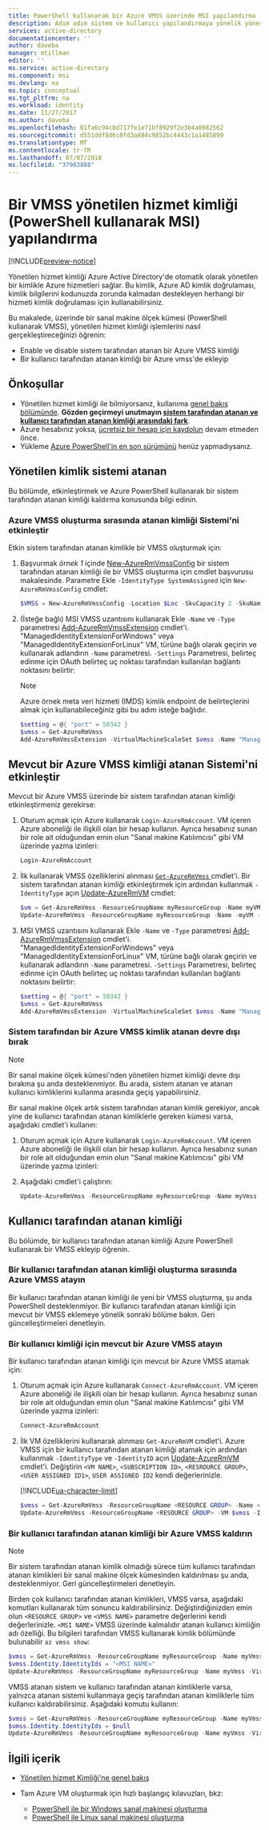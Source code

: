 ```yaml
---
title: PowerShell kullanarak bir Azure VMSS üzerinde MSI yapılandırma
description: Adım adım sistem ve kullanıcı yapılandırmaya yönelik yönergeler, PowerShell kullanarak bir Azure vmss'de kimlikleri atanır.
services: active-directory
documentationcenter: ''
author: daveba
manager: mtillman
editor: ''
ms.service: active-directory
ms.component: msi
ms.devlang: na
ms.topic: conceptual
ms.tgt_pltfrm: na
ms.workload: identity
ms.date: 11/27/2017
ms.author: daveba
ms.openlocfilehash: 61fa6c94c0d717fe1e71bf8929f2e3b4a0982562
ms.sourcegitcommit: d551ddf8d6c0fd3a884c9852bc4443c1a1485899
ms.translationtype: MT
ms.contentlocale: tr-TR
ms.lasthandoff: 07/07/2018
ms.locfileid: "37903888"
---
```

# <a name="configure-a-vmss-managed-service-identity-msi-using-powershell"></a>Bir VMSS yönetilen hizmet kimliği (PowerShell kullanarak MSI) yapılandırma

[!INCLUDE[preview-notice](../../../includes/active-directory-msi-preview-notice.md)]

Yönetilen hizmet kimliği Azure Active Directory'de otomatik olarak yönetilen bir kimlikle Azure hizmetleri sağlar. Bu kimlik, Azure AD kimlik doğrulaması, kimlik bilgilerini kodunuzda zorunda kalmadan destekleyen herhangi bir hizmeti kimlik doğrulaması için kullanabilirsiniz. 

Bu makalede, üzerinde bir sanal makine ölçek kümesi (PowerShell kullanarak VMSS), yönetilen hizmet kimliği işlemlerini nasıl gerçekleştireceğinizi öğrenin:
- Enable ve disable sistem tarafından atanan bir Azure VMSS kimliği
- Bir kullanıcı tarafından atanan kimliği bir Azure vmss'de ekleyip

## <a name="prerequisites"></a>Önkoşullar

- Yönetilen hizmet kimliği ile bilmiyorsanız, kullanıma [genel bakış bölümünde](overview.md). **Gözden geçirmeyi unutmayın [sistem tarafından atanan ve kullanıcı tarafından atanan kimliği arasındaki fark](overview.md#how-does-it-work)**.
- Azure hesabınız yoksa, [ücretsiz bir hesap için kaydolun](https://azure.microsoft.com/free/) devam etmeden önce.
- Yükleme [Azure PowerShell'in en son sürümünü](https://www.powershellgallery.com/packages/AzureRM) henüz yapmadıysanız. 

## <a name="system-assigned-managed-identity"></a>Yönetilen kimlik sistemi atanan

Bu bölümde, etkinleştirmek ve Azure PowerShell kullanarak bir sistem tarafından atanan kimliği kaldırma konusunda bilgi edinin.

### <a name="enable-system-assigned-identity-during-the-creation-of-an-azure-vmss"></a>Azure VMSS oluşturma sırasında atanan kimliği Sistemi'ni etkinleştir

Etkin sistem tarafından atanan kimlikle bir VMSS oluşturmak için:

1. Başvurmak *örnek 1* içinde [New-AzureRmVmssConfig](/powershell/module/azurerm.compute/new-azurermvmssconfig) bir sistem tarafından atanan kimliği ile bir VMSS oluşturma için cmdlet başvurusu makalesinde.  Parametre Ekle `-IdentityType SystemAssigned` için `New-AzureRmVmssConfig` cmdlet:

    ```powershell
    $VMSS = New-AzureRmVmssConfig -Location $Loc -SkuCapacity 2 -SkuName "Standard_A0" -UpgradePolicyMode "Automatic" -NetworkInterfaceConfiguration $NetCfg -IdentityType SystemAssigned`
    ```

2. (İsteğe bağlı) MSI VMSS uzantısını kullanarak Ekle `-Name` ve `-Type` parametresi [Add-AzureRmVmssExtension](/powershell/module/azurerm.compute/add-azurermvmssextension) cmdlet'i. "ManagedIdentityExtensionForWindows" veya "ManagedIdentityExtensionForLinux" VM, türüne bağlı olarak geçirin ve kullanarak adlandırın `-Name` parametresi. `-Settings` Parametresi, belirteç edinme için OAuth belirteç uç noktası tarafından kullanılan bağlantı noktasını belirtir:

    > [!NOTE]
    > Azure örnek meta veri hizmeti (IMDS) kimlik endpoint de belirteçlerini almak için kullanabileceğiniz gibi bu adım isteğe bağlıdır.

   ```powershell
   $setting = @{ "port" = 50342 }
   $vmss = Get-AzureRmVmss
   Add-AzureRmVmssExtension -VirtualMachineScaleSet $vmss -Name "ManagedIdentityExtensionForWindows" -Type "ManagedIdentityExtensionForWindows" -Publisher "Microsoft.ManagedIdentity" -TypeHandlerVersion "1.0" -Setting $settings 
   ```

## <a name="enable-system-assigned-identity-on-an-existing-azure-vmss"></a>Mevcut bir Azure VMSS kimliği atanan Sistemi'ni etkinleştir

Mevcut bir Azure VMSS üzerinde bir sistem tarafından atanan kimliği etkinleştirmeniz gerekirse:

1. Oturum açmak için Azure kullanarak `Login-AzureRmAccount`. VM içeren Azure aboneliği ile ilişkili olan bir hesap kullanın. Ayrıca hesabınız sunan bir role ait olduğundan emin olun "Sanal makine Katılımcısı" gibi VM üzerinde yazma izinleri:

   ```powershell
   Login-AzureRmAccount
   ```

2. İlk kullanarak VMSS özelliklerini alınması [ `Get-AzureRmVmss` ](/powershell/module/azurerm.compute/get-azurermvmss) cmdlet'i. Bir sistem tarafından atanan kimliği etkinleştirmek için ardından kullanmak `-IdentityType` açın [Update-AzureRmVM](/powershell/module/azurerm.compute/update-azurermvm) cmdlet:

   ```powershell
   $vm = Get-AzureRmVmss -ResourceGroupName myResourceGroup -Name myVM
   Update-AzureRmVmss -ResourceGroupName myResourceGroup -Name -myVM -IdentityType "SystemAssigned"
   ```

3. MSI VMSS uzantısını kullanarak Ekle `-Name` ve `-Type` parametresi [Add-AzureRmVmssExtension](/powershell/module/azurerm.compute/add-azurermvmssextension) cmdlet'i. "ManagedIdentityExtensionForWindows" veya "ManagedIdentityExtensionForLinux" VM, türüne bağlı olarak geçirin ve kullanarak adlandırın `-Name` parametresi. `-Settings` Parametresi, belirteç edinme için OAuth belirteç uç noktası tarafından kullanılan bağlantı noktasını belirtir:

   ```powershell
   $setting = @{ "port" = 50342 }
   $vmss = Get-AzureRmVmss
   Add-AzureRmVmssExtension -VirtualMachineScaleSet $vmss -Name "ManagedIdentityExtensionForWindows" -Type "ManagedIdentityExtensionForWindows" -Publisher "Microsoft.ManagedIdentity" -TypeHandlerVersion "1.0" -Setting $settings 
   ```

### <a name="disable-the-system-assigned-identity-from-an-azure-vmss"></a>Sistem tarafından bir Azure VMSS kimlik atanan devre dışı bırak

> [!NOTE]
> Bir sanal makine ölçek kümesi'nden yönetilen hizmet kimliği devre dışı bırakma şu anda desteklenmiyor. Bu arada, sistem atanan ve atanan kullanıcı kimliklerini kullanma arasında geçiş yapabilirsiniz.

Bir sanal makine ölçek artık sistem tarafından atanan kimlik gerekiyor, ancak yine de kullanıcı tarafından atanan kimliklerle gereken kümesi varsa, aşağıdaki cmdlet'i kullanın:

1. Oturum açmak için Azure kullanarak `Login-AzureRmAccount`. VM içeren Azure aboneliği ile ilişkili olan bir hesap kullanın. Ayrıca hesabınız sunan bir role ait olduğundan emin olun "Sanal makine Katılımcısı" gibi VM üzerinde yazma izinleri:

2. Aşağıdaki cmdlet'i çalıştırın:

    ```powershell
    Update-AzureRmVmss -ResourceGroupName myResourceGroup -Name myVmss -IdentityType "UserAssigned"
    ```

## <a name="user-assigned-identity"></a>Kullanıcı tarafından atanan kimliği

Bu bölümde, bir kullanıcı tarafından atanan kimliği Azure PowerShell kullanarak bir VMSS ekleyip öğrenin.

### <a name="assign-a-user-assigned-identity-during-creation-of-an-azure-vmss"></a>Bir kullanıcı tarafından atanan kimliği oluşturma sırasında Azure VMSS atayın

Bir kullanıcı tarafından atanan kimliği ile yeni bir VMSS oluşturma, şu anda PowerShell desteklenmiyor. Bir kullanıcı tarafından atanan kimliği için mevcut bir VMSS eklemeye yönelik sonraki bölüme bakın. Geri güncelleştirmeleri denetleyin.

### <a name="assign-a-user-identity-to-an-existing-azure-vmss"></a>Bir kullanıcı kimliği için mevcut bir Azure VMSS atayın

Bir kullanıcı tarafından atanan kimliği için mevcut bir Azure VMSS atamak için:

1. Oturum açmak için Azure kullanarak `Connect-AzureRmAccount`. VM içeren Azure aboneliği ile ilişkili olan bir hesap kullanın. Ayrıca hesabınız sunan bir role ait olduğundan emin olun "Sanal makine Katılımcısı" gibi VM üzerinde yazma izinleri:

   ```powershell
   Connect-AzureRmAccount
   ```

2. İlk VM özelliklerini kullanarak alınması `Get-AzureRmVM` cmdlet'i. Azure VMSS için bir kullanıcı tarafından atanan kimliği atamak için ardından kullanmak `-IdentityType` ve `-IdentityID` açın [Update-AzureRmVM](/powershell/module/azurerm.compute/update-azurermvm) cmdlet'i. Değiştirin `<VM NAME>`, `<SUBSCRIPTION ID>`, `<RESROURCE GROUP>`, `<USER ASSIGNED ID1>`, `USER ASSIGNED ID2` kendi değerlerinizle.

   [!INCLUDE[ua-character-limit](~/includes/managed-identity-ua-character-limits.md)]


   ```powershell
   $vmss = Get-AzureRmVmss -ResourceGroupName <RESOURCE GROUP> -Name <VMSS NAME>
   Update-AzureRmVmss -ResourceGroupName <RESOURCE GROUP> -VM $vmss -IdentityType UserAssigned -IdentityID "<USER ASSIGNED ID1>","<USER ASSIGNED ID2>"
   ```

### <a name="remove-a-user-assigned-identity-from-an-azure-vmss"></a>Bir kullanıcı tarafından atanan kimliği bir Azure VMSS kaldırın

> [!NOTE]
> Bir sistem tarafından atanan kimlik olmadığı sürece tüm kullanıcı tarafından atanan kimlikleri bir sanal makine ölçek kümesinden kaldırılması şu anda, desteklenmiyor. Geri güncelleştirmeleri denetleyin.

Birden çok kullanıcı tarafından atanan kimlikleri, VMSS varsa, aşağıdaki komutları kullanarak tüm sonuncu kaldırabilirsiniz. Değiştirdiğinizden emin olun `<RESOURCE GROUP>` ve `<VMSS NAME>` parametre değerlerini kendi değerlerinizle. `<MSI NAME>` VMSS üzerinde kalmalıdır atanan kullanıcı kimliğin adı özelliği. Bu bilgileri tarafından VMSS kullanarak kimlik bölümünde bulunabilir `az vmss show`:

```powershell
$vmss = Get-AzureRmVmss -ResourceGroupName myResourceGroup -Name myVmss
$vmss.Identity.IdentityIds = "<MSI NAME>"
Update-AzureRmVmss -ResourceGroupName myResourceGroup -Name myVmss -VirtualMachineScaleSet $vmss
```

VMSS atanan sistem ve kullanıcı tarafından atanan kimliklerle varsa, yalnızca atanan sistemi kullanmaya geçiş tarafından atanan kimliklerle tüm kullanıcı kaldırabilirsiniz. Aşağıdaki komutu kullanın:

```powershell
$vmss = Get-AzureRmVmss -ResourceGroupName myResourceGroup -Name myVmss
$vmss.Identity.IdentityIds = $null
Update-AzureRmVmss -ResourceGroupName myResourceGroup -Name myVmss -VirtualMachine $vmss -IdentityType "SystemAssigned"
```

## <a name="related-content"></a>İlgili içerik

- [Yönetilen hizmet Kimliği'ne genel bakış](overview.md)
- Tam Azure VM oluşturmak için hızlı başlangıç kılavuzları, bkz:
  
  - [PowerShell ile bir Windows sanal makinesi oluşturma](../../virtual-machines/windows/quick-create-powershell.md) 
  - [PowerShell ile Linux sanal makinesi oluşturma](../../virtual-machines/linux/quick-create-powershell.md) 

















